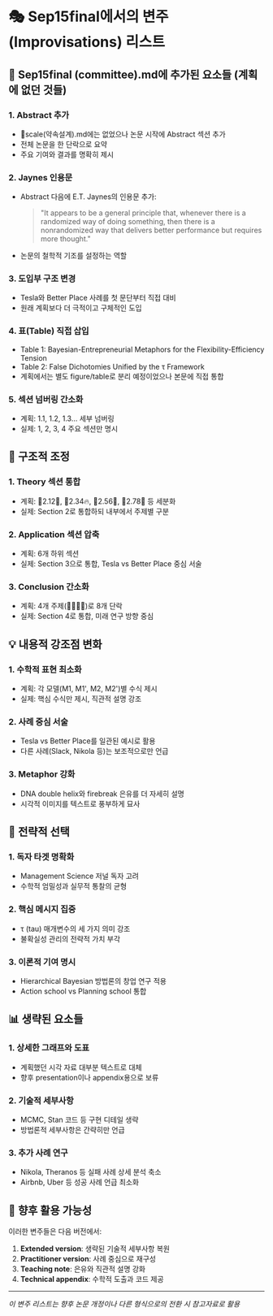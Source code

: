 # 🎭 Sep15final에서의 변주 (Improvisations) 리스트

## 📝 Sep15final (committee).md에 추가된 요소들 (계획에 없던 것들)

### 1. **Abstract 추가**
- 🎹scale(약속설계).md에는 없었으나 논문 시작에 Abstract 섹션 추가
- 전체 논문을 한 단락으로 요약
- 주요 기여와 결과를 명확히 제시

### 2. **Jaynes 인용문**
- Abstract 다음에 E.T. Jaynes의 인용문 추가:
  > "It appears to be a general principle that, whenever there is a randomized way of doing something, then there is a nonrandomized way that delivers better performance but requires more thought."
- 논문의 철학적 기조를 설정하는 역할

### 3. **도입부 구조 변경**
- Tesla와 Better Place 사례를 첫 문단부터 직접 대비
- 원래 계획보다 더 극적이고 구체적인 도입

### 4. **표(Table) 직접 삽입**
- Table 1: Bayesian-Entrepreneurial Metaphors for the Flexibility-Efficiency Tension
- Table 2: False Dichotomies Unified by the τ Framework
- 계획에서는 별도 figure/table로 분리 예정이었으나 본문에 직접 통합

### 5. **섹션 넘버링 간소화**
- 계획: 1.1, 1.2, 1.3... 세부 넘버링
- 실제: 1, 2, 3, 4 주요 섹션만 명시

## 🔄 구조적 조정

### 1. **Theory 섹션 통합**
- 계획: 🐅2.12🏇, 🐅2.34🔥, 🐅2.56🧬, 🐅2.78💸 등 세분화
- 실제: Section 2로 통합하되 내부에서 주제별 구분

### 2. **Application 섹션 압축**
- 계획: 6개 하위 섹션
- 실제: Section 3으로 통합, Tesla vs Better Place 중심 서술

### 3. **Conclusion 간소화**
- 계획: 4개 주제(🏇🔥🧬💸)로 8개 단락
- 실제: Section 4로 통합, 미래 연구 방향 중심

## 💡 내용적 강조점 변화

### 1. **수학적 표현 최소화**
- 계획: 각 모델(M1, M1', M2, M2')별 수식 제시
- 실제: 핵심 수식만 제시, 직관적 설명 강조

### 2. **사례 중심 서술**
- Tesla vs Better Place를 일관된 예시로 활용
- 다른 사례(Slack, Nikola 등)는 보조적으로만 언급

### 3. **Metaphor 강화**
- DNA double helix와 firebreak 은유를 더 자세히 설명
- 시각적 이미지를 텍스트로 풍부하게 묘사

## 🎯 전략적 선택

### 1. **독자 타겟 명확화**
- Management Science 저널 독자 고려
- 수학적 엄밀성과 실무적 통찰의 균형

### 2. **핵심 메시지 집중**
- τ (tau) 매개변수의 세 가지 의미 강조
- 불확실성 관리의 전략적 가치 부각

### 3. **이론적 기여 명시**
- Hierarchical Bayesian 방법론의 창업 연구 적용
- Action school vs Planning school 통합

## 📊 생략된 요소들

### 1. **상세한 그래프와 도표**
- 계획했던 시각 자료 대부분 텍스트로 대체
- 향후 presentation이나 appendix용으로 보류

### 2. **기술적 세부사항**
- MCMC, Stan 코드 등 구현 디테일 생략
- 방법론적 세부사항은 간략히만 언급

### 3. **추가 사례 연구**
- Nikola, Theranos 등 실패 사례 상세 분석 축소
- Airbnb, Uber 등 성공 사례 언급 최소화

## 🚀 향후 활용 가능성

이러한 변주들은 다음 버전에서:
1. **Extended version**: 생략된 기술적 세부사항 복원
2. **Practitioner version**: 사례 중심으로 재구성
3. **Teaching note**: 은유와 직관적 설명 강화
4. **Technical appendix**: 수학적 도출과 코드 제공

---

*이 변주 리스트는 향후 논문 개정이나 다른 형식으로의 전환 시 참고자료로 활용*
